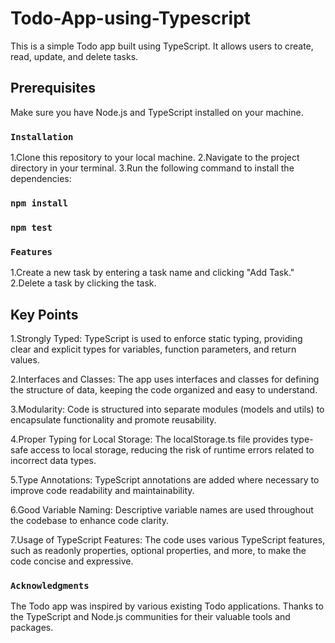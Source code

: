 # Todo-App-using-Typescript

This is a simple Todo app built using TypeScript. It allows users to create, read, update, and delete tasks.

## Prerequisites

Make sure you have Node.js and TypeScript installed on your machine.

### `Installation`
1.Clone this repository to your local machine.
2.Navigate to the project directory in your terminal.
3.Run the following command to install the dependencies: 

###  `npm install`

### `npm test`

### `Features`
1.Create a new task by entering a task name and clicking "Add Task."
2.Delete a task by clicking the task.

## Key Points
1.Strongly Typed: TypeScript is used to enforce static typing, providing clear and explicit types for variables, function parameters, and return values.

2.Interfaces and Classes: The app uses interfaces and classes for defining the structure of data, keeping the code organized and easy to understand.

3.Modularity: Code is structured into separate modules (models and utils) to encapsulate functionality and promote reusability.

4.Proper Typing for Local Storage: The localStorage.ts file provides type-safe access to local storage, reducing the risk of runtime errors related to incorrect data types.

5.Type Annotations: TypeScript annotations are added where necessary to improve code readability and maintainability.

6.Good Variable Naming: Descriptive variable names are used throughout the codebase to enhance code clarity.

7.Usage of TypeScript Features: The code uses various TypeScript features, such as readonly properties, optional properties, and more, to make the code concise and expressive.

### `Acknowledgments`
The Todo app was inspired by various existing Todo applications.
Thanks to the TypeScript and Node.js communities for their valuable tools and packages.
